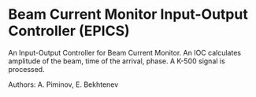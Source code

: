 # Beam Current Monitor Input-Output Controller (EPICS)
An Input-Output Controller for Beam Current Monitor. An IOC calculates amplitude of the beam, time of the arrival, phase. A K-500 signal is processed.

Authors: A. Piminov, E. Bekhtenev
